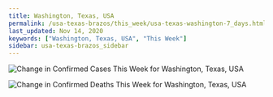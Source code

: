 ```yaml
---
title: Washington, Texas, USA
permalink: /usa-texas-brazos/this_week/usa-texas-washington-7_days.html
last_updated: Nov 14, 2020
keywords: ["Washington, Texas, USA", "This Week"]
sidebar: usa-texas-brazos_sidebar
---
```


![Change in Confirmed Cases This Week for Washington, Texas, USA](/covid_tracker/images/graphs/usa-texas-washington-delta_confirmed-7_days_graph.png)

![Change in Confirmed Deaths This Week for Washington, Texas, USA](/covid_tracker/images/graphs/usa-texas-washington-delta_deaths-7_days_graph.png)
